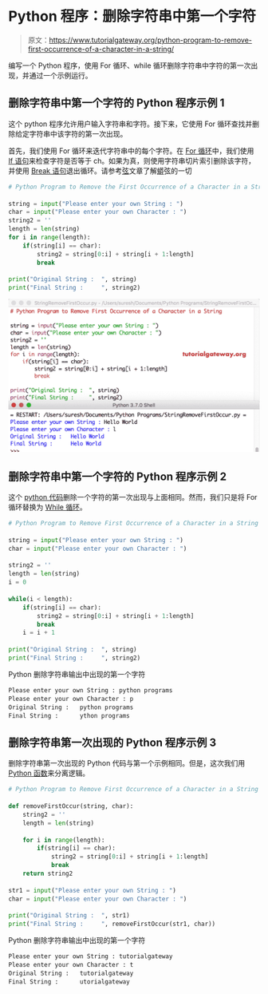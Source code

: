 # Python 程序：删除字符串中第一个字符

> 原文：<https://www.tutorialgateway.org/python-program-to-remove-first-occurrence-of-a-character-in-a-string/>

编写一个 Python 程序，使用 For 循环、while 循环删除字符串中字符的第一次出现，并通过一个示例运行。

## 删除字符串中第一个字符的 Python 程序示例 1

这个 python 程序允许用户输入字符串和字符。接下来，它使用 For 循环查找并删除给定字符串中该字符的第一次出现。

首先，我们使用 For 循环来迭代字符串中的每个字符。在 [For 循环](https://www.tutorialgateway.org/python-for-loop/)中，我们使用 [If 语句](https://www.tutorialgateway.org/python-if-statement/)来检查字符是否等于 ch。如果为真，则使用字符串切片索引删除该字符，并使用 [Break 语句](https://www.tutorialgateway.org/python-break/)退出循环。请参考[弦](https://www.tutorialgateway.org/python-string/)文章了解[蟒](https://www.tutorialgateway.org/python-tutorial/)弦的一切

```py
# Python Program to Remove the First Occurrence of a Character in a String

string = input("Please enter your own String : ")
char = input("Please enter your own Character : ")
string2 = ''
length = len(string)
for i in range(length):
    if(string[i] == char):
        string2 = string[0:i] + string[i + 1:length]
        break

print("Original String :  ", string)
print("Final String :     ", string2)
```

![Python Program to Remove First Occurrence of a Character in a String 1](img/58e7d45fc5aac289e7bd477c6c182ab6.png)

## 删除字符串中第一个字符的 Python 程序示例 2

这个 [python 代码](https://www.tutorialgateway.org/python-programming-examples/)删除一个字符的第一次出现与上面相同。然而，我们只是将 For 循环替换为 [While 循环](https://www.tutorialgateway.org/python-while-loop/)。

```py
# Python Program to Remove First Occurrence of a Character in a String

string = input("Please enter your own String : ")
char = input("Please enter your own Character : ")

string2 = ''
length = len(string)
i = 0

while(i < length):
    if(string[i] == char):
        string2 = string[0:i] + string[i + 1:length]
        break
    i = i + 1

print("Original String :  ", string)
print("Final String :     ", string2)
```

Python 删除字符串输出中出现的第一个字符

```py
Please enter your own String : python programs
Please enter your own Character : p
Original String :   python programs
Final String :      ython programs
```

## 删除字符串第一次出现的 Python 程序示例 3

删除字符串第一次出现的 Python 代码与第一个示例相同。但是，这次我们用 [Python 函数](https://www.tutorialgateway.org/functions-in-python/)来分离逻辑。

```py
# Python Program to Remove First Occurrence of a Character in a String

def removeFirstOccur(string, char):
    string2 = ''
    length = len(string)

    for i in range(length):
        if(string[i] == char):
            string2 = string[0:i] + string[i + 1:length]
            break
    return string2

str1 = input("Please enter your own String : ")
char = input("Please enter your own Character : ")

print("Original String :  ", str1)
print("Final String :     ", removeFirstOccur(str1, char))
```

Python 删除字符串输出中出现的第一个字符

```py
Please enter your own String : tutorialgateway
Please enter your own Character : t
Original String :   tutorialgateway
Final String :      utorialgateway
```